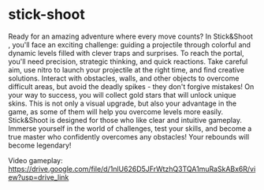 # stick-shoot
Ready for an amazing adventure where every move counts? In Stick&amp;Shoot , you'll face an exciting challenge: guiding a projectile through colorful and dynamic levels filled with clever traps and surprises. To reach the portal, you'll need precision, strategic thinking, and quick reactions. Take careful aim, use nitro to launch your projectile at the right time, and find creative solutions. Interact with obstacles, walls, and other objects to overcome difficult areas, but avoid the deadly spikes - they don't forgive mistakes! On your way to success, you will collect gold stars that will unlock unique skins. This is not only a visual upgrade, but also your advantage in the game, as some of them will help you overcome levels more easily. Stick&Shoot is designed for those who like clear and intuitive gameplay. Immerse yourself in the world of challenges, test your skills, and become a true master who confidently overcomes any obstacles! Your rebounds will become legendary!

Video gameplay: https://drive.google.com/file/d/1nlU626D5JFrWtzhQ3TQA1muRaSkABx6R/view?usp=drive_link
